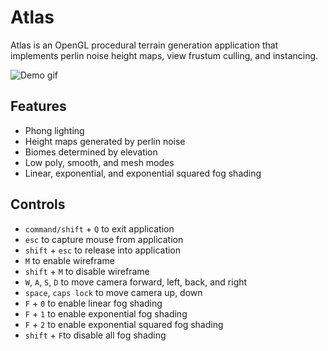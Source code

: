 # Atlas
Atlas is an OpenGL procedural terrain generation application that implements perlin noise height maps, view frustum culling, and instancing.

![Demo gif](https://github.com/LiamHz/terrain-generator/blob/master/demo.gif "Demo gif")

## Features
- Phong lighting
- Height maps generated by perlin noise
- Biomes determined by elevation
- Low poly, smooth, and mesh modes
- Linear, exponential, and exponential squared fog shading

## Controls
- `command/shift` + `Q` to exit application
- `esc` to capture mouse from application
- `shift` + `esc` to release into application
- `M` to enable wireframe
- `shift` + `M` to disable wireframe
- `W`, `A`, `S`, `D` to move camera forward, left, back, and right
- `space`, `caps lock` to move camera up, down
- `F` + `0` to enable linear fog shading
- `F` + `1` to enable exponential fog shading
- `F` + `2` to enable exponential squared fog shading
- `shift` + `F`to disable all fog shading